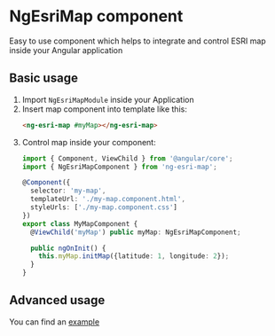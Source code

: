 # NgEsriMap component
Easy to use component which helps to integrate and control ESRI map inside your Angular application

## Basic usage

1. Import `NgEsriMapModule` inside your Application
1. Insert map component into template like this:
   ```html
   <ng-esri-map #myMap></ng-esri-map>
   ```
1. Control map inside your component:
   ```typescript
   import { Component, ViewChild } from '@angular/core';
   import { NgEsriMapComponent } from 'ng-esri-map';
   
   @Component({
     selector: 'my-map',
     templateUrl: './my-map.component.html',
     styleUrls: ['./my-map.component.css']
   })
   export class MyMapComponent {
     @ViewChild('myMap') public myMap: NgEsriMapComponent;

     public ngOnInit() {
       this.myMap.initMap({latitude: 1, longitude: 2});
     }
   }
   ```

## Advanced usage
You can find an [example](https://github.com/L2jLiga/esri-map/blob/master/src/app/app.component.ts)

